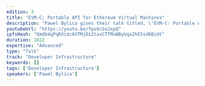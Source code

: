 ```yaml
---
edition: 3
title: "EVM-C: Portable API for Ethereum Virtual Machines"
description: "Pawel Bylica gives their talk titled, \"EVM-C: Portable API for Ethereum Virtual Machines\""
youtubeUrl: "https://youtu.be/fps6cSoJxpQ"
ipfsHash: "Qmdb4qPqRXidc8VTMjDi2taxCTTMuWByUqa2hESsd6BiHt"
duration: 1022
expertise: "Advanced"
type: "Talk"
track: "Developer Infrastructure"
keywords: []
tags: ['Developer Infrastructure']
speakers: ['Pawel Bylica']
---
```

